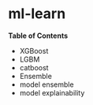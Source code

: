 # ml-learn

**Table of Contents**

- XGBoost
- LGBM
- catboost
- Ensemble
- model ensemble
- model explainability

